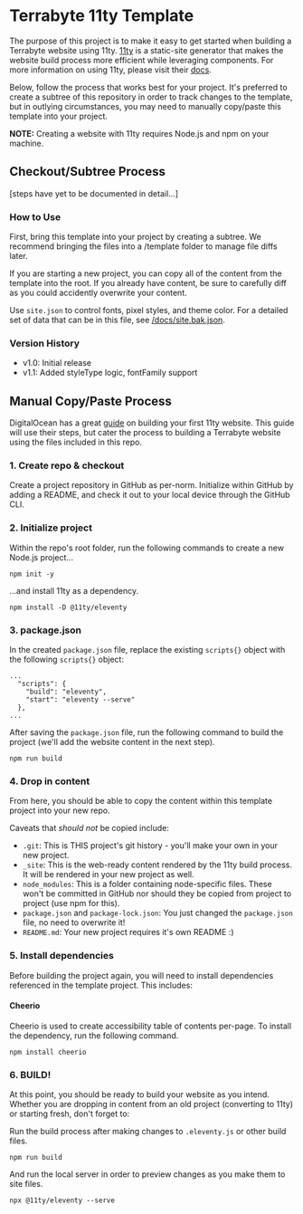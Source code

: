# Terrabyte 11ty Template

The purpose of this project is to make it easy to get started when building a Terrabyte website using 11ty. [11ty](https://www.11ty.dev/) is a static-site generator that makes the website build process more efficient while leveraging components. For more information on using 11ty, please visit their [docs](https://www.11ty.dev/docs/).

Below, follow the process that works best for your project. It's preferred to create a subtree of this repository in order to track changes to the template, but in outlying circumstances, you may need to manually copy/paste this template into your project.

**NOTE:** Creating a website with 11ty requires Node.js and npm on your machine.

## Checkout/Subtree Process

[steps have yet to be documented in detail...]

### How to Use

First, bring this template into your project by creating a subtree. We recommend bringing the files into a /template folder to manage file diffs later.

If you are starting a new project, you can copy all of the content from the template into the root. If you already have content, be sure to carefully diff as you could accidently overwrite your content.

Use `site.json` to control fonts, pixel styles, and theme color. For a detailed set of data that can be in this file, see [/docs/site.bak.json](/docs/site.bak.json).

### Version History
- v1.0: Initial release
- v1.1: Added styleType logic, fontFamily support


## Manual Copy/Paste Process

DigitalOcean has a great [guide](https://www.digitalocean.com/community/tutorials/how-to-create-and-deploy-your-first-eleventy-website#step-2-choosing-a-templating-language) on building your first 11ty website. This guide will use their steps, but cater the process to building a Terrabyte website using the files included in this repo.

### 1. Create repo & checkout

Create a project repository in GitHub as per-norm. Initialize within GitHub by adding a README, and check it out to your local device through the GitHub CLI.

### 2. Initialize project

Within the repo's root folder, run the following commands to create a new Node.js project...

```
npm init -y
```

...and install 11ty as a dependency.

```
npm install -D @11ty/eleventy
```

### 3. package.json

In the created `package.json` file, replace the existing `scripts{}` object with the following `scripts{}` object:

```
...
  "scripts": {
    "build": "eleventy",
    "start": "eleventy --serve"
  },
...
```

After saving the `package.json` file, run the following command to build the project (we'll add the website content in the next step).

```
npm run build
```

### 4. Drop in content

From here, you should be able to copy the content within this template project into your new repo.

Caveats that _should not_ be copied include:

- `.git`: This is THIS project's git history - you'll make your own in your new project.
- `_site`: This is the web-ready content rendered by the 11ty build process. It will be rendered in your new project as well.
- `node_modules`: This is a folder containing node-specific files. These won't be committed in GitHub nor should they be copied from project to project (use npm for this).
- `package.json` and `package-lock.json`: You just changed the `package.json` file, no need to overwrite it!
- `README.md`: Your new project requires it's own README :)

### 5. Install dependencies

Before building the project again, you will need to install dependencies referenced in the template project. This includes:

#### Cheerio

Cheerio is used to create accessibility table of contents per-page. To install the dependency, run the following command.

```
npm install cheerio
```

### 6. BUILD!

At this point, you should be ready to build your website as you intend. Whether you are dropping in content from an old project (converting to 11ty) or starting fresh, don't forget to:

Run the build process after making changes to `.eleventy.js` or other build files.

```
npm run build
```

And run the local server in order to preview changes as you make them to site files.

```
npx @11ty/eleventy --serve
```